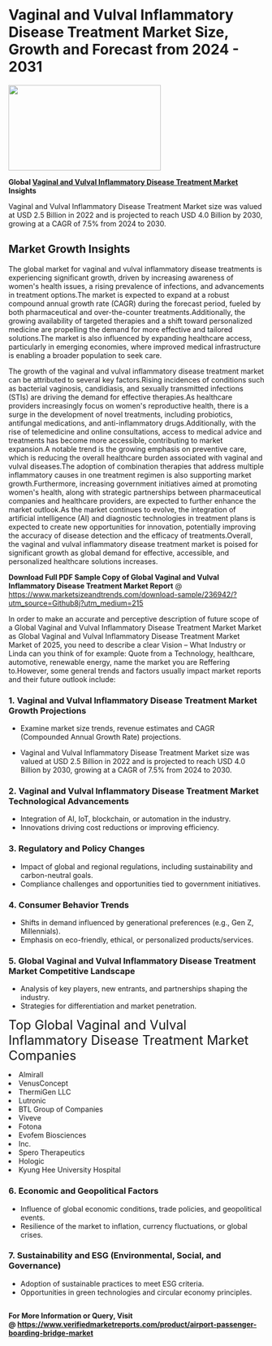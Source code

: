 <H1>Vaginal and Vulval Inflammatory Disease Treatment Market Size, Growth and Forecast from 2024 - 2031</H1><img class="aligncenter size-medium wp-image-584254" src="https://thirdeyenews.in/wp-content/uploads/2024/09/Global-Market-Research-300x168.jpeg" alt="" width="300" height="168" /><p><strong>Global&nbsp;<a href="https://www.marketsizeandtrends.com/download-sample/236942/?utm_source=Github8j?utm_medium=215">Vaginal and Vulval Inflammatory Disease Treatment Market</a> Insights</strong></p><p>Vaginal and Vulval Inflammatory Disease Treatment Market size was valued at USD 2.5 Billion in 2022 and is projected to reach USD 4.0 Billion by 2030, growing at a CAGR of 7.5% from 2024 to 2030.</p><p><h2>Market Growth Insights</h2> <p>The global market for vaginal and vulval inflammatory disease treatments is experiencing significant growth, driven by increasing awareness of women's health issues, a rising prevalence of infections, and advancements in treatment options.The market is expected to expand at a robust compound annual growth rate (CAGR) during the forecast period, fueled by both pharmaceutical and over-the-counter treatments.Additionally, the growing availability of targeted therapies and a shift toward personalized medicine are propelling the demand for more effective and tailored solutions.The market is also influenced by expanding healthcare access, particularly in emerging economies, where improved medical infrastructure is enabling a broader population to seek care.</p> <p>The growth of the vaginal and vulval inflammatory disease treatment market can be attributed to several key factors.Rising incidences of conditions such as bacterial vaginosis, candidiasis, and sexually transmitted infections (STIs) are driving the demand for effective therapies.As healthcare providers increasingly focus on women's reproductive health, there is a surge in the development of novel treatments, including probiotics, antifungal medications, and anti-inflammatory drugs.Additionally, with the rise of telemedicine and online consultations, access to medical advice and treatments has become more accessible, contributing to market expansion.A notable trend is the growing emphasis on preventive care, which is reducing the overall healthcare burden associated with vaginal and vulval diseases.The adoption of combination therapies that address multiple inflammatory causes in one treatment regimen is also supporting market growth.Furthermore, increasing government initiatives aimed at promoting women's health, along with strategic partnerships between pharmaceutical companies and healthcare providers, are expected to further enhance the market outlook.As the market continues to evolve, the integration of artificial intelligence (AI) and diagnostic technologies in treatment plans is expected to create new opportunities for innovation, potentially improving the accuracy of disease detection and the efficacy of treatments.Overall, the vaginal and vulval inflammatory disease treatment market is poised for significant growth as global demand for effective, accessible, and personalized healthcare solutions increases.<p><span class=""><strong>Download Full PDF Sample Copy of Global Vaginal and Vulval Inflammatory Disease Treatment Market Report</strong> @ <a href="https://www.marketsizeandtrends.com/download-sample/236942/?utm_source=Github8j?utm_medium=215" target="_blank">https://www.marketsizeandtrends.com/download-sample/236942/?utm_source=Github8j?utm_medium=215</a></span></p><p>In order to make an accurate and perceptive description of future scope of a Global&nbsp;Vaginal and Vulval Inflammatory Disease Treatment Market Market as Global&nbsp;Vaginal and Vulval Inflammatory Disease Treatment Market Market of 2025, you need to describe a clear Vision &ndash; What Industry or Linda can you think of for example: Quote from a Technology, healthcare, automotive, renewable energy, name the market you are Reffering to.However, some general trends and factors usually impact market reports and their future outlook include:</p><h3>1.&nbsp;<strong>Vaginal and Vulval Inflammatory Disease Treatment Market Growth Projections</strong></h3><ul><li>Examine market size trends, revenue estimates and CAGR (Compounded Annual Growth Rate) projections.</li><li><p>Vaginal and Vulval Inflammatory Disease Treatment Market size was valued at USD 2.5 Billion in 2022 and is projected to reach USD 4.0 Billion by 2030, growing at a CAGR of 7.5% from 2024 to 2030.</p></li></ul><h3>2.&nbsp;<strong>Vaginal and Vulval Inflammatory Disease Treatment Market Technological Advancements</strong></h3><ul><li>Integration of AI, IoT, blockchain, or automation in the industry.</li><li>Innovations driving cost reductions or improving efficiency.</li></ul><h3>3.&nbsp;<strong>Regulatory and Policy Changes</strong></h3><ul><li>Impact of global and regional regulations, including sustainability and carbon-neutral goals.</li><li>Compliance challenges and opportunities tied to government initiatives.</li></ul><h3>4.&nbsp;<strong>Consumer Behavior Trends</strong></h3><ul><li>Shifts in demand influenced by generational preferences (e.g., Gen Z, Millennials).</li><li>Emphasis on eco-friendly, ethical, or personalized products/services.</li></ul><h3>5.&nbsp;<strong>Global Vaginal and Vulval Inflammatory Disease Treatment Market Competitive Landscape</strong></h3><ul><li>Analysis of key players, new entrants, and partnerships shaping the industry.</li><li>Strategies for differentiation and market penetration.</li></ul><p data-pm-slice="1 1 []"><span style="color: inherit; font-family: inherit; font-size: 25px;">Top Global Vaginal and Vulval Inflammatory Disease Treatment Market Companies</span></p><div class="" data-test-id=""><p><li>Almirall</li><li> VenusConcept</li><li> ThermiGen LLC</li><li> Lutronic</li><li> BTL Group of Companies</li><li> Viveve</li><li> Fotona</li><li> Evofem Biosciences</li><li> Inc.</li><li> Spero Therapeutics</li><li> Hologic</li><li> Kyung Hee University Hospital</li></p></div><h3>6.&nbsp;<strong>Economic and Geopolitical Factors</strong></h3><ul><li>Influence of global economic conditions, trade policies, and geopolitical events.</li><li>Resilience of the market to inflation, currency fluctuations, or global crises.</li></ul><h3>7.&nbsp;<strong>Sustainability and ESG (Environmental, Social, and Governance)</strong></h3><ul><li>Adoption of sustainable practices to meet ESG criteria.</li><li>Opportunities in green technologies and circular economy principles.</li></ul><h2><strong style="font-size: 14px;">For More Information or Query, Visit @&nbsp;</strong><a style="background-color: #ffffff; font-size: 14px;" href="https://www.marketsizeandtrends.com/report/vaginal-and-vulval-inflammatory-disease-treatment-market/" target="_blank">https://www.verifiedmarketreports.com/product/airport-passenger-boarding-bridge-market</a></h2>
